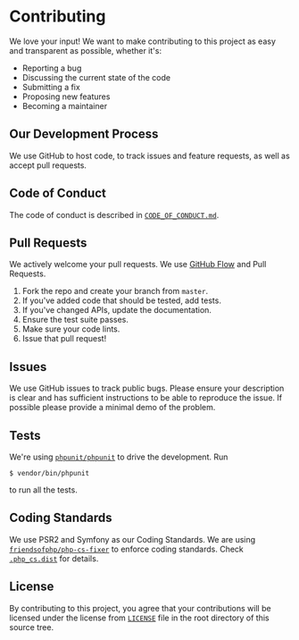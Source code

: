 # Contributing
We love your input! We want to make contributing to this project as easy and transparent as possible, whether it's:

- Reporting a bug
- Discussing the current state of the code
- Submitting a fix
- Proposing new features
- Becoming a maintainer

## Our Development Process
We use GitHub to host code, to track issues and feature requests, as well as accept pull requests.

## Code of Conduct
The code of conduct is described in [`CODE_OF_CONDUCT.md`](CODE_OF_CONDUCT.md).

## Pull Requests
We actively welcome your pull requests.
We use [GitHub Flow](https://guides.github.com/introduction/flow/index.html) and Pull Requests.

1. Fork the repo and create your branch from `master`.
2. If you've added code that should be tested, add tests.
3. If you've changed APIs, update the documentation.
4. Ensure the test suite passes.
5. Make sure your code lints.
6. Issue that pull request!

## Issues
We use GitHub issues to track public bugs. Please ensure your description is
clear and has sufficient instructions to be able to reproduce the issue.
If possible please provide a minimal demo of the problem.

## Tests

We're using [`phpunit/phpunit`](https://github.com/sebastianbergmann/phpunit) 
to drive the development. Run

```
$ vendor/bin/phpunit
```

to run all the tests.

## Coding Standards

We use PSR2 and Symfony as our Coding Standards.
We are using [`friendsofphp/php-cs-fixer`](https://github.com/FriendsOfPHP/PHP-CS-Fixer) 
to enforce coding standards. Check [`.php_cs.dist`](.php_cs.dist) for details.

## License
By contributing to this project, you agree that your contributions will be licensed under the 
license from [`LICENSE`](LICENSE) file in the root directory of this source tree.
